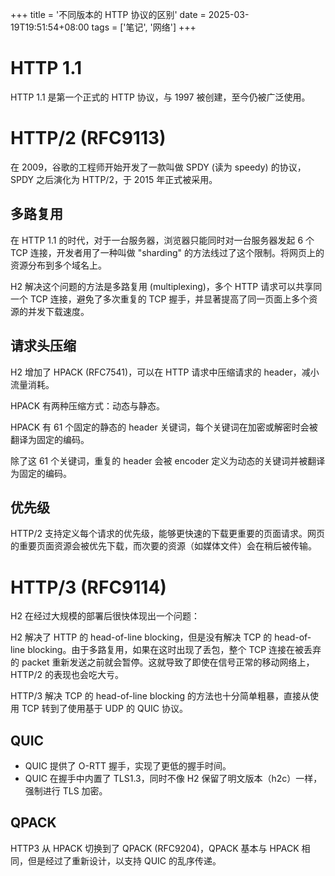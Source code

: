 +++
title = '不同版本的 HTTP 协议的区别'
date = 2025-03-19T19:51:54+08:00
tags = ['笔记', '网络']
+++

# HTTP 1.1

HTTP 1.1 是第一个正式的 HTTP 协议，与 1997 被创建，至今仍被广泛使用。

# HTTP/2 (RFC9113)

在 2009，谷歌的工程师开始开发了一款叫做 SPDY (读为 speedy) 的协议，SPDY 之后演化为 HTTP/2，于 2015 年正式被采用。

## 多路复用

在 HTTP 1.1 的时代，对于一台服务器，浏览器只能同时对一台服务器发起 6 个 TCP 连接，开发者用了一种叫做 "sharding" 的方法线过了这个限制。将网页上的资源分布到多个域名上。

H2 解决这个问题的方法是多路复用 (multiplexing)，多个 HTTP 请求可以共享同一个 TCP 连接，避免了多次重复的 TCP 握手，并显著提高了同一页面上多个资源的并发下载速度。

## 请求头压缩

H2 增加了 HPACK (RFC7541)，可以在 HTTP 请求中压缩请求的 header，减小流量消耗。

HPACK 有两种压缩方式：动态与静态。

HPACK 有 61 个固定的静态的 header 关键词，每个关键词在加密或解密时会被翻译为固定的编码。

除了这 61 个关键词，重复的 header 会被 encoder 定义为动态的关键词并被翻译为固定的编码。

## 优先级

HTTP/2 支持定义每个请求的优先级，能够更快速的下载更重要的页面请求。网页的重要页面资源会被优先下载，而次要的资源（如媒体文件）会在稍后被传输。

# HTTP/3 (RFC9114)

H2 在经过大规模的部署后很快体现出一个问题：

H2 解决了 HTTP 的 head-of-line blocking，但是没有解决 TCP 的 head-of-line blocking。由于多路复用，如果在这时出现了丢包，整个 TCP 连接在被丢弃的 packet 重新发送之前就会暂停。这就导致了即使在信号正常的移动网络上，HTTP/2 的表现也会吃大亏。

HTTP/3 解决 TCP 的 head-of-line blocking 的方法也十分简单粗暴，直接从使用 TCP 转到了使用基于 UDP 的 QUIC 协议。

## QUIC

- QUIC 提供了 O-RTT 握手，实现了更低的握手时间。
- QUIC 在握手中内置了 TLS1.3，同时不像 H2 保留了明文版本（h2c）一样，强制进行 TLS 加密。

## QPACK

HTTP3 从 HPACK 切换到了 QPACK (RFC9204)，QPACK 基本与 HPACK 相同，但是经过了重新设计，以支持 QUIC 的乱序传递。
